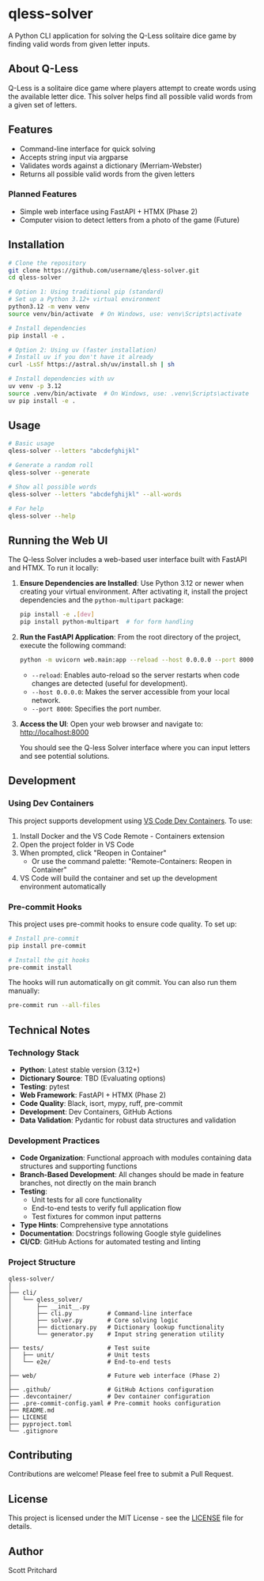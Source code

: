 # qless-solver

A Python CLI application for solving the Q-Less solitaire dice game by finding valid words from given letter inputs.

## About Q-Less

Q-Less is a solitaire dice game where players attempt to create words using the available letter dice. This solver helps find all possible valid words from a given set of letters.

## Features

- Command-line interface for quick solving
- Accepts string input via argparse
- Validates words against a dictionary (Merriam-Webster)
- Returns all possible valid words from the given letters

### Planned Features

- Simple web interface using FastAPI + HTMX (Phase 2)
- Computer vision to detect letters from a photo of the game (Future)

## Installation

```bash
# Clone the repository
git clone https://github.com/username/qless-solver.git
cd qless-solver

# Option 1: Using traditional pip (standard)
# Set up a Python 3.12+ virtual environment
python3.12 -m venv venv
source venv/bin/activate  # On Windows, use: venv\Scripts\activate

# Install dependencies
pip install -e .

# Option 2: Using uv (faster installation)
# Install uv if you don't have it already
curl -LsSf https://astral.sh/uv/install.sh | sh

# Install dependencies with uv
uv venv -p 3.12
source .venv/bin/activate  # On Windows, use: .venv\Scripts\activate
uv pip install -e .
```

## Usage

```bash
# Basic usage
qless-solver --letters "abcdefghijkl"

# Generate a random roll
qless-solver --generate

# Show all possible words
qless-solver --letters "abcdefghijkl" --all-words

# For help
qless-solver --help
```

## Running the Web UI

The Q-less Solver includes a web-based user interface built with FastAPI and HTMX. To run it locally:

1.  **Ensure Dependencies are Installed**:
    Use Python 3.12 or newer when creating your virtual environment. After activating it, install the project dependencies and the `python-multipart` package:
    ```bash
    pip install -e .[dev]
    pip install python-multipart  # for form handling
    ```

2.  **Run the FastAPI Application**:
    From the root directory of the project, execute the following command:
    ```bash
    python -m uvicorn web.main:app --reload --host 0.0.0.0 --port 8000
    ```
    - `--reload`: Enables auto-reload so the server restarts when code changes are detected (useful for development).
    - `--host 0.0.0.0`: Makes the server accessible from your local network.
    - `--port 8000`: Specifies the port number.

3.  **Access the UI**:
    Open your web browser and navigate to:
    [http://localhost:8000](http://localhost:8000)

    You should see the Q-less Solver interface where you can input letters and see potential solutions.

## Development

### Using Dev Containers

This project supports development using [VS Code Dev Containers](https://code.visualstudio.com/docs/remote/containers). To use:

1. Install Docker and the VS Code Remote - Containers extension
2. Open the project folder in VS Code
3. When prompted, click "Reopen in Container"
   - Or use the command palette: "Remote-Containers: Reopen in Container"
4. VS Code will build the container and set up the development environment automatically

### Pre-commit Hooks

This project uses pre-commit hooks to ensure code quality. To set up:

```bash
# Install pre-commit
pip install pre-commit

# Install the git hooks
pre-commit install
```

The hooks will run automatically on git commit. You can also run them manually:

```bash
pre-commit run --all-files
```

## Technical Notes

### Technology Stack

- **Python**: Latest stable version (3.12+)
- **Dictionary Source**: TBD (Evaluating options)
- **Testing**: pytest
- **Web Framework**: FastAPI + HTMX (Phase 2)
- **Code Quality**: Black, isort, mypy, ruff, pre-commit
- **Development**: Dev Containers, GitHub Actions
- **Data Validation**: Pydantic for robust data structures and validation

### Development Practices

- **Code Organization**: Functional approach with modules containing data structures and supporting functions
- **Branch-Based Development**: All changes should be made in feature branches, not directly on the main branch
- **Testing**:
  - Unit tests for all core functionality
  - End-to-end tests to verify full application flow
  - Test fixtures for common input patterns
- **Type Hints**: Comprehensive type annotations
- **Documentation**: Docstrings following Google style guidelines
- **CI/CD**: GitHub Actions for automated testing and linting

### Project Structure

```
qless-solver/
│
├── cli/
│   └── qless_solver/
│       ├── __init__.py
│       ├── cli.py          # Command-line interface
│       ├── solver.py       # Core solving logic
│       ├── dictionary.py   # Dictionary lookup functionality
│       └── generator.py    # Input string generation utility
│
├── tests/                  # Test suite
│   ├── unit/               # Unit tests
│   └── e2e/                # End-to-end tests
│
├── web/                    # Future web interface (Phase 2)
│
├── .github/                # GitHub Actions configuration
├── .devcontainer/          # Dev container configuration
├── .pre-commit-config.yaml # Pre-commit hooks configuration
├── README.md
├── LICENSE
├── pyproject.toml
└── .gitignore
```

## Contributing

Contributions are welcome! Please feel free to submit a Pull Request.

## License

This project is licensed under the MIT License - see the [LICENSE](LICENSE) file for details.

## Author

Scott Pritchard
